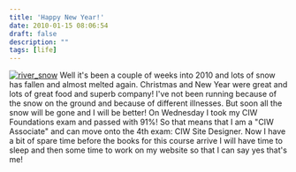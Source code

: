 ```yaml
---
title: 'Happy New Year!'
date: 2010-01-15 08:06:54
draft: false
description: ""
tags: [life]
---
```


[![](/shared/2010/01/river_snow.jpg "river_snow")](/shared/2010/01/river_snow.jpg) Well it's been a couple of weeks into 2010 and lots of snow has fallen and almost melted again. Christmas and New Year were great and lots of great food and superb company! I've not been running because of the snow on the ground and because of different illnesses. But soon all the snow will be gone and I will be better! On Wednesday I took my CIW Foundations exam and passed with 91%! So that means that I am a "CIW Associate" and can move onto the 4th exam: CIW Site Designer. Now I have a bit of spare time before the books for this course arrive I will have time to sleep and then some time to work on my website so that I can say yes that's me!